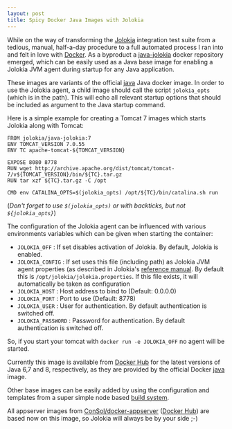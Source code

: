 ```yaml
---
layout: post
title: Spicy Docker Java Images with Jolokia
---
```


While on the way of transforming the [Jolokia][1] integration test suite from a tedious, manual, half-a-day procedure to a full automated process I ran into and felt in love with [Docker][2]. As a byproduct a [java-jolokia][3] docker repository emerged, which can be easily used as a Java base image for enabling a Jolokia JVM agent during startup for any Java application.
<!-- more -->

These images are variants of the official [java][4] Java docker image. In order to use the Jolokia agent, a child image should call the script `jolokia_opts` (which is in the path). This will echo all relevant startup options that should be included as argument to the Java startup command.

Here is a simple example for creating a Tomcat 7 images which starts Jolokia along with Tomcat:

````
FROM jolokia/java-jolokia:7
ENV TOMCAT_VERSION 7.0.55
ENV TC apache-tomcat-${TOMCAT_VERSION}

EXPOSE 8080 8778
RUN wget http://archive.apache.org/dist/tomcat/tomcat-7/v${TOMCAT_VERSION}/bin/${TC}.tar.gz
RUN tar xzf ${TC}.tar.gz -C /opt

CMD env CATALINA_OPTS=$(jolokia_opts) /opt/${TC}/bin/catalina.sh run
````

(*Don't forget to use `$(jolokia_opts)` or with backticks, but not `${jolokia_opts}`*)

The configuration of the Jolokia agent can be influenced with various environments variables which can be given when starting the container:

* `JOLOKIA_OFF` : If set disables activation of Jolokia. By default, Jolokia is enabled. 
* `JOLOKIA_CONFIG` : If set uses this file (including path) as Jolokia JVM agent properties (as described in Jolokia's [reference manual][5]. By default this is `/opt/jolokia/jolokia.properties`. If this file exists, it will automatically be taken as configuration  
* `JOLOKIA_HOST` : Host address to bind to (Default: 0.0.0.0)
* `JOLOKIA_PORT` : Port to use (Default: 8778)
* `JOLOKIA_USER` : User for authentication. By default authentication is switched off.
* `JOLOKIA_PASSWORD` : Password for authentication. By default authentication is switched off.

So, if you start your tomcat with `docker run -e JOLOKIA_OFF` no agent will be started.

Currently this image is available from [Docker Hub][6] for the latest versions of Java 6,7 and 8, respectively, as they are provided by the official Docker [java][7] image. 

Other base images can be easily added by using the configuration and templates from a super simple node based [build system][8]. 
 
All appserver images from [ConSol/docker-appserver][9] ([Docker Hub][10]) are based now on this image, so Jolokia will always be by your side ;-)







[1]:	http://www.jolokia.org
[2]:	http://docker.io
[3]:	https://registry.hub.docker.com/u/jolokia/java-jolokia/
[4]:	https://registry.hub.docker.com/_/java
[5]:	http://www.jolokia.org/reference/html/agents.html#agents-jvm
[6]:	https://registry.hub.docker.com/u/jolokia/java-jolokia/
[7]:	https://registry.hub.docker.com/_/java/
[8]:	https://github.com/rhuss/docker-java-jolokia
[9]:	https://github.com/ConSol/docker-appserver
[10]:	https://registry.hub.docker.com/repos/consol/
